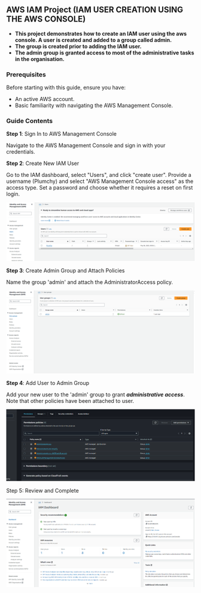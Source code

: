 ## AWS IAM Project (IAM USER CREATION USING THE AWS CONSOLE)     







- **This project demonstrates how to create an IAM user using the aws console. A user is created and added to a group called admin.**   
- **The group is created prior to adding the IAM user.**  
- **The admin group is granted access to most of the administrative tasks in the organisation.**




### Prerequisites  

Before starting with this guide, ensure you have:

- An active AWS account.
- Basic familiarity with navigating the AWS Management Console.

### Guide Contents  

**Step 1**: Sign In to AWS Management Console

Navigate to the AWS Management Console and sign in with your credentials.  

**Step 2**: Create New IAM User

Go to the IAM dashboard, select "Users", and click "create user".
Provide a username (Plumchy) and select "AWS Management Console access" as the access type.
Set a password and choose whether it requires a reset on first login.  




![Screenshot of Step 1](./users_2.png)  








**Step 3**: Create Admin Group and Attach Policies



Name the group 'admin' and attach the AdministratorAccess policy.   




![Screenshot of Step 1](./users_1.png)  






**Step 4**: Add User to Admin Group

Add your new user to the 'admin' group to grant ***administrative access***.  Note that other policies have been attached to user.    





![Screenshot of Step 1](./policy.png)   

   




  


Step 5: Review and Complete  


![Screenshot of Step 1](./users.png)  
